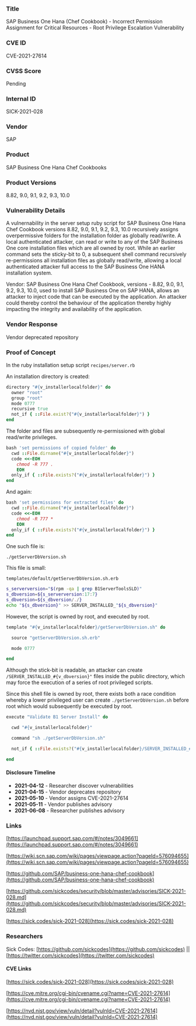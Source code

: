### Title
SAP Business One Hana (Chef Cookbook) - Incorrect Permission Assignment for Critical Resources - Root Privilege Escalation Vulnerability

### CVE ID
CVE-2021-27614

### CVSS Score
Pending

### Internal ID
SICK-2021-028
        
### Vendor
SAP
        
### Product
SAP Business One Hana Chef Cookbooks

### Product Versions
8.82, 9.0, 9.1, 9.2, 9.3, 10.0

### Vulnerability Details

A vulnernability in the server setup ruby script for SAP Business One Hana Chef Cookbook versions 8.82, 9.0, 9.1, 9.2, 9.3, 10.0 recursively assigns overpermissive folders for the installation folder as globally read/write. A local authenticated attacker, can read or write to any of the SAP Business One core installation files which are all owned by root. While an earlier command sets the sticky-bit to 0, a subsequent shell command recursively re-permissions all installation files as globally read/write, allowing a local authenticated attacker full access to the SAP Business One HANA installation system.

Vendor: SAP Business One Hana Chef Cookbook, versions - 8.82, 9.0, 9.1, 9.2, 9.3, 10.0, used to install SAP Business One on SAP HANA, allows an attacker to inject code that can be executed by the application. An attacker could thereby control the behaviour of the application thereby highly impacting the integrity and availability of the application.

### Vendor Response
Vendor deprecated repository

### Proof of Concept

In the ruby installation setup script `recipes/server.rb`

An installation directory is created:

```rb
directory "#{v_installerlocalfolder}" do
  owner "root"
  group "root"
  mode 0777
  recursive true
  not_if { ::File.exist?("#{v_installerlocalfolder}") }
end
```

The folder and files are subsequently re-permissioned with global read/write privileges.

```rb
bash 'set permissions of copied folder' do
  cwd ::File.dirname("#{v_installerlocalfolder}")
  code <<-EOH
    chmod -R 777 .
    EOH
  only_if { ::File.exists?("#{v_installerlocalfolder}") }
end
```

And again:

```rb
bash 'set permissions for extracted files' do
  cwd ::File.dirname("#{v_installerlocalfolder}")
  code <<-EOH
    chmod -R 777 *
    EOH
  only_if { ::File.exists?("#{v_installerlocalfolder}") }
end
```

One such file is:

`./getServerDbVersion.sh`

This file is small:

`templates/default/getServerDbVersion.sh.erb`
```bash
s_serverversion="$(rpm -qa | grep B1ServerToolsSLD)"
s_dbversion=${s_serverversion:17:7}
s_dbversion=${s_dbversion/./}
echo "${s_dbversion}" >> SERVER_INSTALLED_"${s_dbversion}"
```

However, the script is owned by root, and executed by root.

```rb
template "#{v_installerlocalfolder}/getServerDbVersion.sh" do

  source "getServerDbVersion.sh.erb"

  mode 0777

end
```

Although the stick-bit is readable, an attacker can create `/SERVER_INSTALLED_#{v_dbversion}"` files inside the public directory, which may force the execution of a series of root privileged scripts.

Since this shell file is owned by root, there exists both a race condition whereby a lower privileged user can create `./getServerDbVersion.sh` before root which would subsequently be executed by root.

```rb
execute "Validate B1 Server Install" do

  cwd "#{v_installerlocalfolder}"

  command "sh ./getServerDbVersion.sh"

  not_if { ::File.exists?("#{v_installerlocalfolder}/SERVER_INSTALLED_#{v_dbversion}")}

end
```

#### Disclosure Timeline
* **2021-04-12** - Researcher discover vulnerabilities
* **2021-04-15** - Vendor deprecates repository
* **2021-05-10** - Vendor assigns CVE-2021-27614
* **2021-05-11** - Vendor publishes advisory
* **2021-06-08** - Researcher publishes advisory

### Links

[https://launchpad.support.sap.com/#/notes/3049661](https://launchpad.support.sap.com/#/notes/3049661)

[https://wiki.scn.sap.com/wiki/pages/viewpage.action?pageId=576094655](https://wiki.scn.sap.com/wiki/pages/viewpage.action?pageId=576094655)

[https://github.com/SAP/business-one-hana-chef-cookbook](https://github.com/SAP/business-one-hana-chef-cookbook)

[https://github.com/sickcodes/security/blob/master/advisories/SICK-2021-028.md](https://github.com/sickcodes/security/blob/master/advisories/SICK-2021-028.md)

[https://sick.codes/sick-2021-028](https://sick.codes/sick-2021-028)

### Researchers

Sick Codes: [https://github.com/sickcodes](https://github.com/sickcodes) || [https://twitter.com/sickcodes](https://twitter.com/sickcodes)

#### CVE Links

[https://sick.codes/sick-2021-028](https://sick.codes/sick-2021-028)

[https://cve.mitre.org/cgi-bin/cvename.cgi?name=CVE-2021-27614](https://cve.mitre.org/cgi-bin/cvename.cgi?name=CVE-2021-27614)

[https://nvd.nist.gov/view/vuln/detail?vulnId=CVE-2021-27614](https://nvd.nist.gov/view/vuln/detail?vulnId=CVE-2021-27614)
